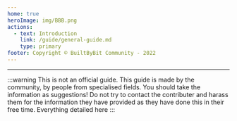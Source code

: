 ```yaml
---
home: true
heroImage: img/BBB.png
actions:
  - text: Introduction
    link: /guide/general-guide.md
    type: primary
footer: Copyright © BuiltByBit Community - 2022
---
```


---
:::warning This is not an official guide.
This guide is made by the community, by people from specialised fields. You should take the information as suggestions! Do not try to contact the contributer and harass them for the information they have provided as they have done this in their free time. Everything detailed here 
:::
